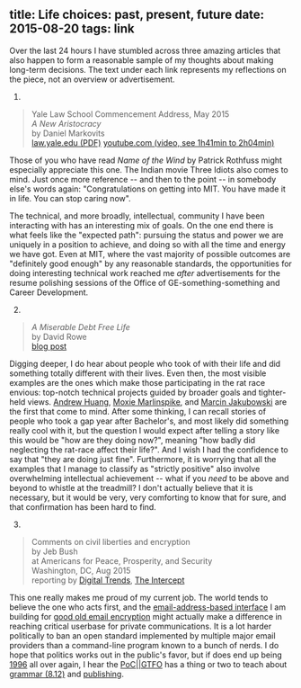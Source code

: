 title: Life choices: past, present, future
date: 2015-08-20
tags: link
----

Over the last 24 hours I have stumbled across three amazing articles that also
happen to form a reasonable sample of my thoughts about making long-term
decisions. The text under each link represents my reflections on the piece, not
an overview or advertisement.

1. 
> Yale Law School Commencement Address, May 2015  
> *A New Aristocracy*  
> by Daniel Markovits  
> [law.yale.edu (PDF)](http://www.law.yale.edu/documents/pdf/News_&_Events/MarkovitsCommencementREV.pdf)
> [youtube.com (video, see 1h41min to 2h04min)](http://www.youtube.com/watch?v=jLtzbOupsEE&t=101m0s)

Those of you who have read *Name of the Wind* by Patrick Rothfuss might
especially appreciate this one. The Indian movie Three Idiots also comes to
mind. Just once more reference -- and then to the point --  in somebody else's
words again: "Congratulations on getting into MIT. You have made it in life.
You can stop caring now".

The technical, and more broadly, intellectual, community I have been
interacting with has an interesting mix of goals. On the one end there is what
feels like the "expected path": pursuing the status and power we are uniquely
in a position to achieve, and doing so with all the time and energy we have
got. Even at MIT, where the vast majority of possible outcomes are "definitely
good enough" by any reasonable standards, the opportunities for doing
interesting technical work reached me *after* advertisements for the resume
polishing sessions of the Office of GE-something-something and Career
Development.

2. 
> *A Miserable Debt Free Life*  
> by David Rowe  
> [blog post](http://www.rowetel.com/blog/?p=4316)

Digging deeper, I do hear about people who took of with their life and did
something totally different with their lives. Even then, the most visible
examples are the ones which make those participating in the rat race envious:
top-notch technical projects guided by broader goals and tighter-held views.
[Andrew Huang](http://www.bunniestudios.com/), [Moxie
Marlinspike](http://www.thoughtcrime.org/blog/career-advice/), and [Marcin
Jakubowski](http://www.ted.com/speakers/marcin_jakubowski) are the first that
come to mind. After some thinking, I can recall stories of people who took a gap
year after Bachelor's, and most likely did something really cool with it, but
the question I would expect after telling a story like this would be "how are
they doing now?", meaning "how badly did neglecting the rat-race affect their
life?". And I wish I had the confidence to say that "they are doing just fine".
Furthermore, it is worrying that all the examples that I manage to classify as
"strictly positive" also involve overwhelming intellectual achievement -- what
if you *need* to be above and beyond to whistle at the treadmill? I don't
actually believe that it is necessary, but it would be very, very comforting to
know that for sure, and that confirmation has been hard to find.

3. 
> Comments on civil liberties and encryption  
> by Jeb Bush  
> at Americans for Peace, Prosperity, and Security  
> Washington, DC, Aug 2015  
> reporting by [Digital Trends](http://www.digitaltrends.com/web/jeb-bush-nsa-encryption/), [The Intercept](https://firstlook.org/theintercept/2015/08/19/jeb-bush-comes-encryption/)

This one really makes me proud of my current job. The world tends to believe
the one who acts first, and the [email-address-based
interface](/blog/2015-07-22-another-take-at-public-key-distribution/) I am
building for [good old email
encryption](/blog/2013-08-10-how-to-use-openpgp-for-email-in-1000-words/) might
actually make a difference in reaching critical userbase for private communications.  It is a lot harder
politically to ban an open standard implemented by multiple major email
providers than a command-line program known to a bunch of nerds.  I do hope
that politics works out in the public's favor, but if does end up being
[1996](http://cr.yp.to/export/status.html) all over again, I hear the
[PoC||GTFO](https://www.alchemistowl.org/pocorgtfo/pocorgtfo08.pdf) has a thing
or two to teach about [grammar (8.12)](https://www.alchemistowl.org/pocorgtfo/pocorgtfo08.pdf) and
[publishing](https://en.wikipedia.org/wiki/Samizdat).
